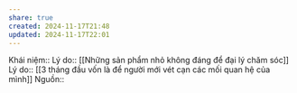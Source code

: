 ```yaml
---
share: true
created: 2024-11-17T21:48
updated: 2024-11-17T22:01
---
```

Khái niệm:: 
Lý do:: [[Những sản phẩm nhỏ không đáng để đại lý chăm sóc]]
Lý do:: [[3 tháng đầu vốn là để người mới vét cạn các mối quan hệ của mình]]
Nguồn:: 
